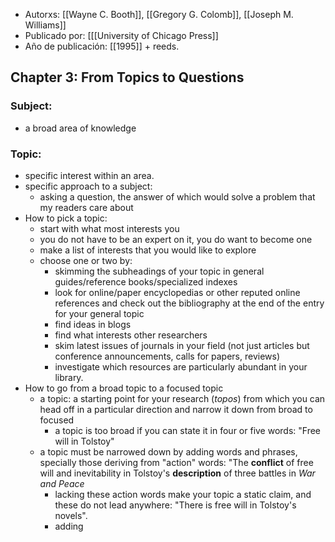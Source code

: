 - Autorxs: [[Wayne C. Booth]], [[Gregory G. Colomb]], [[Joseph M. Williams]]
- Publicado por: [[[University of Chicago Press]] 
- Año de publicación: [[1995]] + reeds.

## Chapter 3: From Topics to Questions
### Subject: 
- a broad area of knowledge
### Topic: 
- specific interest within an area. 
- specific approach to a subject:
	- asking a question, the answer of which would solve a problem that my readers care about
- How to pick a topic:
	- start with what most interests you
	- you do not have to be an expert on it, you do want to become one
	- make a list of interests that you would like to explore
	- choose one or two by:
		- skimming the subheadings of your topic in general guides/reference books/specialized indexes
		- look for online/paper encyclopedias or other reputed online references and check out the bibliography at the end of the entry for your general topic
		- find ideas in blogs
		- find what interests other researchers
		- skim latest issues of journals in your field (not just articles but conference announcements, calls for papers, reviews)
		- investigate which resources are particularly abundant in your library.
- How to go from a broad topic to a focused topic
	- a topic: a starting point for your research (*topos*) from which you can head off in a particular direction and narrow it down from broad to focused
		- a topic is too broad if you can state it in four or five words: "Free will in Tolstoy"
	- a topic must be narrowed down by adding words and phrases, specially those deriving from "action" words: "The **conflict** of free will and inevitability in Tolstoy's **description** of three battles in *War and Peace*
		- lacking these action words make your topic a static claim, and  these do not lead anywhere: "There is free will in Tolstoy's novels". 
		- adding 


